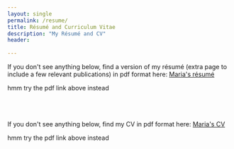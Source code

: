 ```yaml
---
layout: single
permalink: /resume/
title: Résumé and Curriculum Vitae
description: "My Résumé and CV"
header:
  
---
```


If you don't see anything below, find a version of my résumé (extra page to include a few relevant publications) in pdf format here: [Maria's
résumé]({{site.url}}/assets/images/patterson-resume.pdf)

<object data="{{site.url}}/assets/images/patterson-resume.pdf" type="application/pdf" width="600" height="600">
  hmm try the pdf link above instead <a href="{{site.url}}/assets/images/patterson-resume.pdf"></a>
</object>

<br><br><br>
If you don't see anything below, find my CV in pdf format here: [Maria's
CV]({{site.url}}/assets/images/patterson-cv.pdf)

<object data="{{site.url}}/assets/images/patterson-cv.pdf" type="application/pdf" width="600" height="600">
  hmm try the pdf link above instead <a href="{{site.url}}/assets/images/patterson-cv.pdf"></a>
</object>
